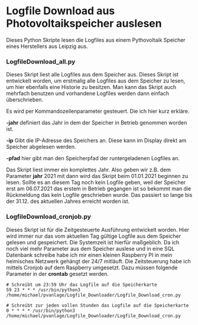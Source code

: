 # Logfile Download aus Photovoltaikspeicher auslesen
Dieses Python Skripte lesen die Logfiles aus einem Pythovoltaik Speicher eines Herstellers aus Leipzig aus.

### LogfileDownload_all.py

Dieses Skript liest alle Logfiles aus dem Speicher aus. Dieses Skript ist entwickelt worden, um erstmalig alle Logfiles aus dem Speicher zu lesen, um hier ebenfalls eine Historie zu besitzen. Man kann das Skript auch mehrfach benutzen und vorhandene Logfiles werden dann einfach überschrieben. 

Es wird per Kommandozeilenparameter gesteuert. Die ich hier kurz erkläre.

**-jahr**
    definiert das Jahr in dem der Speicher in Betrieb genommen worden ist.

**-ip** 
    Gibt die IP-Adresse des Speichers an. Diese kann im Display direkt am Speicher abgelesen werden.

**-pfad**
    hier gibt man den Speicherpfad der runtergeladenen Logfiles an.
    
Das Skript liest immer ein komplettes Jahr. Also geben wir z.B. dem Parameter **jahr** 2021 mit dann wird das Skript
beim 01.01.2021 beginnen zu lesen. Sollte es an diesem Tag noch kein Logfile geben, weil der Speicher erst am 06.07.2021 das erstem in Betrieb gegangen ist so bekommt man die Rückmeldung das kein Logfile geschrieben wurde. Das passiert so lange bis der 31.12. des aktuellen Jahres erreicht worden ist.


### LogfileDownload_cronjob.py

Dieses Skript ist für die Zeitgesteuerte Ausführung entwickelt worden. Hier wird immer nur das vom aktuellen Tag gültige Logfile aus dem Speicher gelesen und gespeichert. Die Systemzeit ist hierfür maßgeblich.
Da ich noch viel mehr Parameter aus dem Speicher auslese und in eine SQL Datenbank schreibe habe ich mir einen kleinen Raspberry PI in mein heimisches Netzwerk gehängt der 24/7 mitläuft. Die Zeitsteuerung habe ich mittels Cronjob auf dem Raspberry umgesetzt. Dazu müssen folgende Parameter in der **crontab** gesetzt werden.

```
# Schreibt um 23:59 Uhr das Logfile auf die Speicherkarte
59 23 * * * /usr/bin/python3 /home/michael/pvanlage/Logfile_Downloader/Logfile_Download_cron.py

# Schreibt zur jeden vollen Stunden das Logfile auf die Speicherkarte
0 * * * * /usr/bin/python3 /home/michael/pvanlage/Logfile_Downloader/Logfile_Download_cron.py
```
